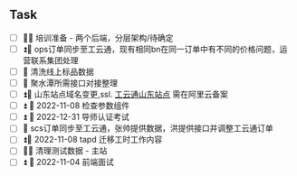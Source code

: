 ## Task
- [ ] 🔼📅 培训准备 - 两个后端，分层架构/待确定
- [ ] ⏫📅 ops订单同步至工云通，现有相同bn在同一订单中有不同的价格问题，运营联系集团处理
- [ ] 🔼 清洗线上标品数据
- [ ] 🔼 聚水潭所需接口对接整理
- [ ] ⏫📅 山东站点域名变更,ssl. [工云通山东站点](https://www.sdgytmro.com/) 需在阿里云备案
- [ ] ⏫ 📅 2022-11-08 检查参数组件
- [ ] ⏫ 📅 2022-12-31 导师认证考试
- [ ] 🔼 scs订单同步至工云通，张帅提供数据，洪提供接口并调整工云通订单
- [ ] ⏫📅 2022-11-08 tapd 迁移工时工作内容
- [ ] 🔼📅 清理测试数据  - 主站 
- [ ] ⏫ 📅 2022-11-04 前端面试